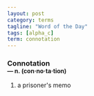 ```yaml
---
layout: post
category: terms
tagline: "Word of the Day"
tags: [alpha_c]
term: connotation
---
```


<h3>Connotation<br/> <small>&mdash; n. (con<span>&middot;</span>no<span>&middot;</span>ta<span>&middot;</span>tion)</small></h3>
<p><ol><li>a prisoner's memo</li>
</ol></p>
